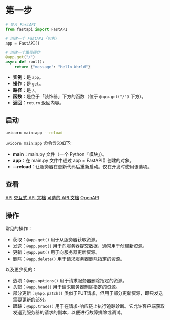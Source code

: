 # 第一步

```python
# 导入 FastAPI
from fastapi import FastAPI

# 创建一个 FastAPI「实例」
app = FastAPI()

# 创建一个路径操作
@app.get("/")
async def root():
    return {"message": "Hello World"}
```

- **实例**：是 `app`。
- **操作**：是 `get`。
- **路径**：是 `/`。
- **函数**：是位于「装饰器」下方的函数（位于 `@app.get("/")` 下方）。
- **返回**：`return` 返回内容。

## 启动

```sh
uvicorn main:app --reload
```

`uvicorn main:app` 命令含义如下:

- **main**：main.py 文件（一个 Python「模块」）。
- **app**：在 main.py 文件中通过 app = FastAPI() 创建的对象。
- **--reload**：让服务器在更新代码后重新启动。仅在开发时使用该选项。

## 查看

[API](http://127.0.0.1:8000)
[交互式 API 文档](http://127.0.0.1:8000/docs)
[可选的 API 文档](http://127.0.0.1:8000/redoc)
[OpenAPI](http://127.0.0.1:8000/openapi.json)

## 操作

常见的操作：

- 获取：`@app.get()` 用于从服务器获取资源。
- 发送：`@app.post()` 用于向服务器提交数据，通常用于创建新资源。
- 更新：`@app.put()` 用于向服务器更新资源。
- 删除：`@app.delete()` 用于请求服务器删除指定的资源。

以及更少见的：

- 选项：`@app.options()` 用于请求服务器删除指定的资源。
- 头部：`@app.head()` 用于请求服务器删除指定的资源。
- 部分更新：`@app.patch()` 类似于PUT请求，但用于部分更新资源，即只发送需要更新的部分。
- 跟踪：`@app.trace()` 用于在请求-响应链上执行追踪诊断。它允许客户端获取发送到服务器的请求的副本，以便进行故障排除或调试。
